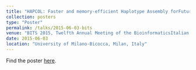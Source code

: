 ```yaml
---
title: "HAPCOL: Faster and memory-efficient Haplotype Assembly forFuture-Generation-Reads"
collection: posters
type: "Poster"
permalink: /talks/2015-06-03-bits
venue: "BITS 2015, Twelfth Annual Meeting of the BioinformaticsItalian Society"
date: 2015-06-03
location: "University of Milano-Bicocca, Milan, Italy"
---
```


Find the poster [here](https://github.com/simozacca/simozacca.github.io/tree/master/files/hapcolv2.pdf).